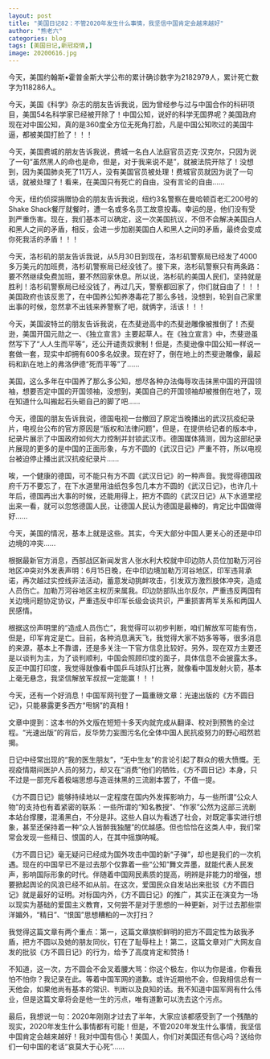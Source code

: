 ```yaml
---
layout: post
title: "美国日记82：不管2020年发生什么事情，我坚信中国肯定会越来越好"
author: "熊老六"
categories: blog
tags: [美国日记,新冠疫情,]
image: 20200616.jpg
---
```

​​​​​​今天，美国约翰斯•霍普金斯大学公布的累计确诊数字为2182979人，累计死亡数字为118286人。

今天，美国《科学》杂志的朋友告诉我说，因为曾经参与过与中国合作的科研项目，美国54名科学家已经被开除了！中国公知，说好的科学无国界呢？美国政府现在对中国公知，真的是360度全方位无死角打脸，凡是中国公知吹过的美国牛逼，都被美国打脸了！！！

今天，美国费城的朋友告诉我说，费城一名白人法庭官员迈克·汉克尔，只因为说了一句“虽然黑人的命也是命，但是，对于我来说不是”，就被法院开除了！没想到，因为美国肺炎死了11万人，没有美国官员被处理！费城官员就因为说了一句话，就被处理了！看来，在美国只有死亡的自由，没有言论的自由……

今天，纽约侦探捐赠协会的朋友告诉我说，纽约3名警察在曼哈顿百老汇200号的Shake Shack餐厅就餐时，遭一名或多名员工故意投毒。幸运的是，他们没有受到严重伤害。现在，我们基本可以确定，这一次美国抗议，不但不会解决美国白人和黑人之间的矛盾，相反，会进一步加剧美国白人和黑人之间的矛盾，最终会变成你死我活的矛盾！！！

今天，洛杉矶的朋友告诉我说，从5月30日到现在，洛杉矶警察局已经发了4000多万美元的加班费，洛杉矶警察局已经没钱了。接下来，洛杉矶警察只有两条路：要不然继续免费加班，要不然回家休息。所以说，洛杉矶的美国人民们，坚持就是胜利！洛杉矶警察局已经没钱了，再过几天，警察都回家了，你们就自由了！！！美国政府也该反思了，在中国养公知养港毒花了那么多钱，没想到，轮到自己家里出事的时候，忽然拿不出钱来养警察了吧，就俩字，活该！！！

今天，美国波特兰的朋友告诉我说，在杰斐逊高中的杰斐逊雕像被推倒了！杰斐逊，美国开国元勋之一、《独立宣言》主要起草人。在《独立宣言》中，杰斐逊虽然写下了“人人生而平等”，还公开谴责奴隶制！但是，杰斐逊像中国公知一样说一套做一套，现实中却拥有600多名奴隶。现在好了，倒在地上的杰斐逊雕像，最起码和趴在地上的弗洛伊德“死而平等”了……

美国，这么多年在中国养了那么多公知，想尽各种办法侮辱攻击抹黑中国的开国领袖，想要否定中国的开国领袖，没想到，美国自己的开国领袖却被推倒在地了，现在知道什么叫搬起石头砸自己的脚了吧……

今天，德国的朋友告诉我说，德国电视一台撤回了原定当晚播出的武汉抗疫纪录片，电视台公布的官方原因是“版权和法律问题”，但是，在提供给记者的版本中，纪录片展示了中国政府如何大力控制并封锁武汉市。德国媒体猜测，因为这部纪录片展现的更多的是中国的正面形象，与方不圆的《武汉日记》严重不符，所以电视台被迫停止播出武汉抗疫纪录片……

唉，一个健康的德国，可不能只有方不圆《武汉日记》的一种声音。我觉得德国政府千万不要忘了，在下水道里用油纸包多包几本方不圆的《武汉日记》，也许几十年后，德国再出大事的时候，还能用得上，把方不圆的《武汉日记》从下水道里挖出来一看，就可以忽悠德国人民，让德国人民认为德国是最棒的，肯定比中国做得好……

今天，美国的情况，基本上就是这些。其实，今天大部分中国人更关心的还是中印边境的冲突……

根据最新官方消息，西部战区新闻发言人张水利大校就中印边防人员位加勒万河谷地区冲突对外发表声明：6月15日晚，在中印边境加勒万河谷地区，印军违背承诺，再次越过实控线非法活动，蓄意发动挑衅攻击，引发双方激烈肢体冲突，造成人员伤亡。加勒万河谷地区主权历来属我。印边防部队出尔反尔，严重违反两国有关边境问题协定协议，严重违反中印军长级会谈共识，严重损害两军关系和两国人民感情。

根据这份声明里的“造成人员伤亡”，我觉得可以初步判断，咱们解放军可能有伤，但是，印军肯定是亡。目前，各种消息满天飞，我觉得大家不妨多等等，很多消息的来源，基本上不靠谱，还是多关注一下官方信息比较好。另外，现在双方主要还是以谈判为主，为了谈判顺利，中国会照顾印度的面子，具体信息不会披露太多。反正中国打印度，我觉得就像看中国乒乓球队打比赛，就像看中国发射火箭，基本上毫无悬念，我坚信解放军叔叔一定能赢！！！

今天，还有一个好消息！中国军网刊登了一篇重磅文章：光速出版的《方不圆日记》，只能暴露更多西方“甩锅”的真相！

文章中提到：这本书的外文版在短短十多天内就完成从翻译、校对到预售的全过程。“光速出版”的背后，反华势力妄图污名化全体中国人民抗疫努力的野心昭然若揭。

日记中经常出现的“我的医生朋友”，“无中生友”的言论引起了群众的极大愤慨。无视疫情期间医护人员的努力，却又在“消费”他们的牺牲，《方不圆日记》本身，只不过是一部充斥着极端思想与造谣抹黑的三流剧本罢了，不值一提。

《方不圆日记》能够持续地以一定程度在国内外发挥影响力，与一些所谓“公众人物”的支持也有着紧密的联系：一些所谓的“知名教授”、“作家”公然为这部三流剧本站台撑腰，混淆黑白，不分是非。这些人自以为看透了社会，对既定事实进行想象，甚至还保持着一种“众人皆醉我独醒”的优越感。但也恰恰在这类人中，我们常常会发现一些精日、恨国的人，在其中摇旗呐喊。

《方不圆日记》毫无疑问已经成为国外攻击中国的新“子弹”，却也是我们的一次机遇。现在的中国早已不是过去那个仅靠着一些“公知”舞文弄墨，就能代表人民发声，影响国际形象的时代。伴随着中国网民素质的提高，明辨是非能力的增强，想要掀起舆论的风浪已经不如从前。在这次，爱国民众自发站出来批驳《方不圆日记》就是最好的证明。对标国内外，《方不圆日记》的推广，其实正在演变为一场以现实为基础的爱国主义教育，又何尝不是对于思想的一种更新，对于过去那些崇洋媚外，“精日”、“恨国”思想糟粕的一次打扫？

我觉得这篇文章有两个重点：第一，这篇文章旗帜鲜明的把方不圆定性为敌我矛盾，把方不圆以及她的朋友同伙，钉在了耻辱柱上！第二，这篇文章对广大网友自发的批驳《方不圆日记》的行为，给予了高度肯定和赞扬！

不知道，这一次，方不圆会不会叉着腰大骂：你这个极左，你以为你是谁，你看我怕不怕你？我记录在此。等着中国军网的道歉。或许近期他不会，但我相信总有一天他会，如果他尚有基本的常识、判断以及良知的话。我不知道中国军网有什么伟业，但是这篇文章将会是他一生的污点，唯有道歉可以洗去这个污点。

最后，我想说一句：2020年刚刚才过去了半年，大家应该都感受到了一个残酷的现实，2020年发生什么事情都有可能！但是，不管2020年发生什么事情，我坚信中国肯定会越来越好！我对中国有信心！美国人，你们对美国还有信心吗？送给你们一句中国的老话“哀莫大于心死”……​​​​